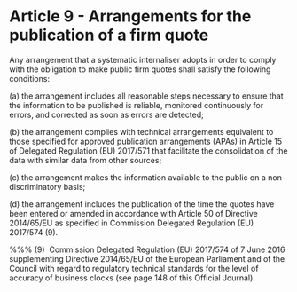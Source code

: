 # Article 9 - Arrangements for the publication of a firm quote


Any arrangement that a systematic internaliser adopts in order to comply with the obligation to make public firm quotes shall satisfy the following conditions:

(a) the arrangement includes all reasonable steps necessary to ensure that the information to be published is reliable, monitored continuously for errors, and corrected as soon as errors are detected;

(b) the arrangement complies with technical arrangements equivalent to those specified for approved publication arrangements (APAs) in Article 15 of Delegated Regulation (EU) 2017/571 that facilitate the consolidation of the data with similar data from other sources;

(c) the arrangement makes the information available to the public on a non-discriminatory basis;

(d) the arrangement includes the publication of the time the quotes have been entered or amended in accordance with Article 50 of Directive 2014/65/EU as specified in Commission Delegated Regulation (EU) 2017/574 (9).

%%% (9)  Commission Delegated Regulation (EU) 2017/574 of 7 June 2016 supplementing Directive 2014/65/EU of the European Parliament and of the Council with regard to regulatory technical standards for the level of accuracy of business clocks (see page 148 of this Official Journal).
